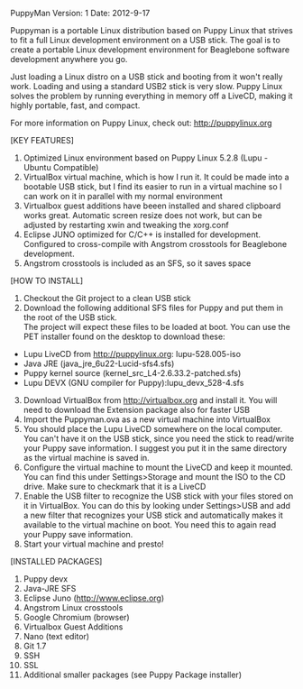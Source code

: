 PuppyMan
Version: 1
Date: 2012-9-17

Puppyman is a portable Linux distribution based on Puppy Linux that strives
to fit a full Linux development environment on a USB stick.  The goal is to
create a portable Linux development environment for Beaglebone software 
development anywhere you go.  

Just loading a Linux distro on a USB stick and booting from it won't really
work.  Loading and using a standard USB2 stick is very slow.  Puppy Linux 
solves the problem by running everything in memory off a LiveCD, making it
highly portable, fast, and compact.  

For more information on Puppy Linux, check out: http://puppylinux.org

[KEY FEATURES]
1. Optimized Linux environment based on Puppy Linux 5.2.8 (Lupu - Ubuntu 
Compatible)
2. VirtualBox virtual machine, which is how I run it.  It could be made into
a bootable USB stick, but I find its easier to run in a virtual machine so I
can work on it in parallel with my normal environment
3. Virtualbox guest additions have beeen installed and shared clipboard works great.
Automatic screen resize does not work, but can be adjusted by restarting xwin
and tweaking the xorg.conf
4. Eclipse JUNO optimized for C/C++ is installed for development.  Configured
to cross-compile with Angstrom crosstools for Beaglebone development.
5. Angstrom crosstools is included as an SFS, so it saves space

[HOW TO INSTALL]
1. Checkout the Git project to a clean USB stick
2. Download the following additional SFS files for Puppy and put them in the 
root of the USB stick.  
The project will expect these files to be loaded at boot.  You can use the 
PET installer found on the desktop to download these:
  - Lupu LiveCD from http://puppylinux.org: lupu-528.005-iso
  - Java JRE (java_jre_6u22-Lucid-sfs4.sfs)
  - Puppy kernel source (kernel_src_L4-2.6.33.2-patched.sfs)
  - Lupu DEVX (GNU compiler for Puppy):lupu_devx_528-4.sfs
3. Download VirtualBox from http://virtualbox.org and install it.  You will
need to download the Extension package also for faster USB
4. Import the Puppyman.ova as a new virtual machine into VirtualBox
5. You should place the Lupu LiveCD somewhere on the local computer.  You can't
have it on the USB stick, since you need the stick to read/write your Puppy
save information.  I suggest you put it in the same directory as the virtual
machine is saved in.
6. Configure the virtual machine to mount the LiveCD and keep it mounted.  You
can find this under Settings>Storage and mount the ISO to the CD drive.  Make
sure to checkmark that it is a LiveCD
7. Enable the USB filter to recognize the USB stick with your files stored on
it in VirtualBox.  You can do this by looking under Settings>USB and add a new
filter that recognizes your USB stick and automatically makes it available to 
the virtual machine on boot.  You need this to again read your Puppy save 
information.
8. Start your virtual machine and presto!

[INSTALLED PACKAGES]
1. Puppy devx
2. Java-JRE SFS
3. Eclipse Juno (http://www.eclipse.org)
4. Angstrom Linux crosstools
5. Google Chromium (browser)
6. Virtualbox Guest Additions
7. Nano (text editor)
8. Git 1.7
9. SSH
10. SSL
11. Additional smaller packages (see Puppy Package installer)